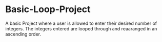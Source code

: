 # Basic-Loop-Project
 A basic Project where a user is allowed  to enter their desired number of integers. The integers entered are looped through and reaaranged in an ascending order.
